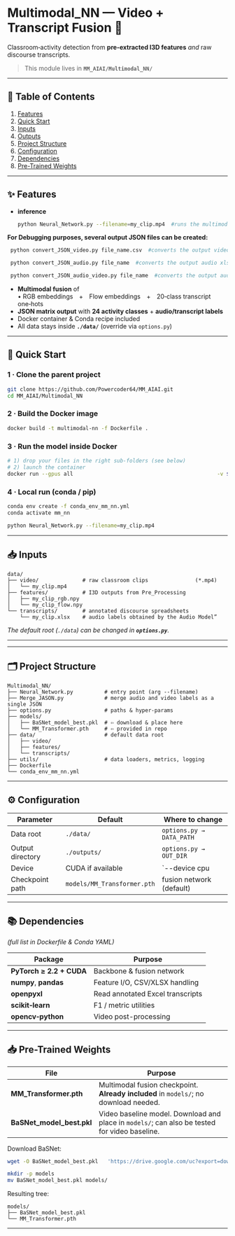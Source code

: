# Multimodal_NN — Video + Transcript Fusion 🧩
Classroom‑activity detection from **pre‑extracted I3D features** *and* raw discourse transcripts.

> This module lives in **`MM_AIAI/Multimodal_NN/`**  

---

## 📑 Table of Contents
1. [Features](#features)  
2. [Quick Start](#quick-start)  
3. [Inputs](#inputs)  
4. [Outputs](#outputs)  
5. [Project Structure](#project-structure)  
6. [Configuration](#configuration)  
7. [Dependencies](#dependencies)  
8. [Pre-Trained Weights](#pre-trained-weights)

---

<a id="features"></a>
## ✨ Features
* **inference**

  ```bash
  python Neural_Network.py --filename=my_clip.mp4  #runs the multimodal model and produces the audio-enhanced video labels
  ```
**For Debugging purposes, several output JSON files can be created:**

 ```bash
  python convert_JSON_video.py file_name.csv  #converts the output video csv file to mm_io video output JSON file
 ```

 ```bash
  python convert_JSON_audio.py file_name  #converts the output audio xlsx + input JSON to mm_io audio output JSON file
 ```

 ```bash
  python convert_JSON_audio_video.py file_name  #converts the output audio xlsx + input JSON + video csv to mm_io audio+video output JSON file
 ```


* **Multimodal fusion** of  
  • RGB embeddings + Flow embeddings + 20‑class transcript one‑hots  
* **JSON matrix output** with **24 activity classes** + **audio/transcript labels**  
* Docker container & Conda recipe included  
* All data stays inside **`./data/`** (override via `options.py`)

---

<a id="quick-start"></a>
## 🚀 Quick Start

### 1 · Clone the parent project
```bash
git clone https://github.com/Powercoder64/MM_AIAI.git
cd MM_AIAI/Multimodal_NN
```

### 2 · Build the Docker image
```bash
docker build -t multimodal-nn -f Dockerfile .
```

### 3 · Run the model inside Docker
```bash
# 1) drop your files in the right sub‑folders (see below)
# 2) launch the container
docker run --gpus all                                              -v $(pwd)/data:/app/data                                 -v $(pwd)/models:/app/models                             multimodal-nn                                            python Neural_Network.py --filename=my_clip.mp4
```

### 4 · Local run (conda / pip)
```bash
conda env create -f conda_env_mm_nn.yml
conda activate mm_nn

python Neural_Network.py --filename=my_clip.mp4
```

---

<a id="inputs"></a>
## 📥 Inputs

```text
data/
├── video/              # raw classroom clips               (*.mp4)
│   └── my_clip.mp4
├── features/           # I3D outputs from Pre_Processing
│   ├── my_clip_rgb.npy
│   └── my_clip_flow.npy
└── transcripts/        # annotated discourse spreadsheets
    └── my_clip.xlsx    # audio labels obtained by the Audio Model”
```
*The default root (`./data`) can be changed in **`options.py`**.*

---

<a id="outputs"></a>

---

<a id="project-structure"></a>
## 🗂 Project Structure

```text
Multimodal_NN/
├── Neural_Network.py          # entry point (arg --filename)
├── Merge_JASON.py             # merge audio and video labels as a single JSON
├── options.py                 # paths & hyper‑params
├── models/
│   ├── BaSNet_model_best.pkl  # ⇦ download & place here
│   └── MM_Transformer.pth     # ⇦ provided in repo
├── data/                      # default data root
│   ├── video/
│   ├── features/
│   └── transcripts/
├── utils/                     # data loaders, metrics, logging
├── Dockerfile
└── conda_env_mm_nn.yml

```

---

<a id="configuration"></a>
## ⚙️ Configuration

| Parameter        | Default      | Where to change                                     |
|------------------|--------------|-----------------------------------------------------|
| Data root        | `./data/`    | `options.py → DATA_PATH`                            |
| Output directory | `./outputs/` | `options.py → OUT_DIR`                              |
| Device           | CUDA if available | `--device cpu|cuda`                          |
| Checkpoint path  | `models/MM_Transformer.pth` | fusion network (default)            |

---

<a id="dependencies"></a>
## 📚 Dependencies
*(full list in Dockerfile & Conda YAML)*

| Package                 | Purpose                                  |
|-------------------------|------------------------------------------|
| **PyTorch ≥ 2.2 + CUDA**| Backbone & fusion network                |
| **numpy**, **pandas**   | Feature I/O, CSV/XLSX handling           |
| **openpyxl**            | Read annotated Excel transcripts         |
| **scikit‑learn**        | F1 / metric utilities                    |
| **opencv‑python**       | Video post-processing     |

---

<a id="pre-trained-weights"></a>
## 📥 Pre-Trained Weights

| File | Purpose |
|------|---------|
| **MM_Transformer.pth** | Multimodal fusion checkpoint. **Already included** in `models/`; no download needed. |
| **BaSNet_model_best.pkl** | Video baseline model. Download and place in `models/`; can also be tested for video baseline. |

Download BaSNet:

```bash
wget -O BaSNet_model_best.pkl   'https://drive.google.com/uc?export=download&id=1d0qPeMQSjOrllvrjKdMqkhC5gf0hEREt'

mkdir -p models
mv BaSNet_model_best.pkl models/
```

Resulting tree:
```text
models/
├── BaSNet_model_best.pkl
└── MM_Transformer.pth
```

---


